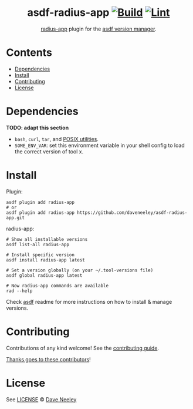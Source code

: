 <div align="center">

# asdf-radius-app [![Build](https://github.com/daveneeley/asdf-radius-app/actions/workflows/build.yml/badge.svg)](https://github.com/daveneeley/asdf-radius-app/actions/workflows/build.yml) [![Lint](https://github.com/daveneeley/asdf-radius-app/actions/workflows/lint.yml/badge.svg)](https://github.com/daveneeley/asdf-radius-app/actions/workflows/lint.yml)

[radius-app](https://github.com/daveneeley/asdf-radius-app) plugin for the [asdf version manager](https://asdf-vm.com).

</div>

# Contents

- [Dependencies](#dependencies)
- [Install](#install)
- [Contributing](#contributing)
- [License](#license)

# Dependencies

**TODO: adapt this section**

- `bash`, `curl`, `tar`, and [POSIX utilities](https://pubs.opengroup.org/onlinepubs/9699919799/idx/utilities.html).
- `SOME_ENV_VAR`: set this environment variable in your shell config to load the correct version of tool x.

# Install

Plugin:

```shell
asdf plugin add radius-app
# or
asdf plugin add radius-app https://github.com/daveneeley/asdf-radius-app.git
```

radius-app:

```shell
# Show all installable versions
asdf list-all radius-app

# Install specific version
asdf install radius-app latest

# Set a version globally (on your ~/.tool-versions file)
asdf global radius-app latest

# Now radius-app commands are available
rad --help
```

Check [asdf](https://github.com/asdf-vm/asdf) readme for more instructions on how to
install & manage versions.

# Contributing

Contributions of any kind welcome! See the [contributing guide](contributing.md).

[Thanks goes to these contributors](https://github.com/daveneeley/asdf-radius-app/graphs/contributors)!

# License

See [LICENSE](LICENSE) © [Dave Neeley](https://github.com/daveneeley/)

